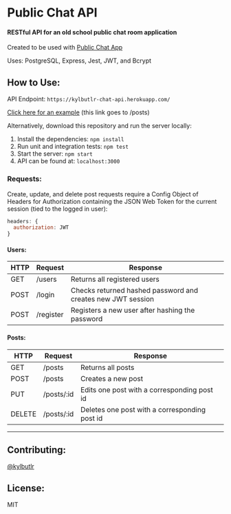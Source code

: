 # Public Chat API

#### RESTful API for an old school public chat room application

Created to be used with [Public Chat App](https://github.com/kylbutlr/public-chat-app)

Uses: PostgreSQL, Express, Jest, JWT, and Bcrypt

## How to Use:

API Endpoint: ```https://kylbutlr-chat-api.herokuapp.com/```

[Click here for an example](https://kylbutlr-chat-api.herokuapp.com/posts) (this link goes to /posts)

Alternatively, download this repository and run the server locally:

1. Install the dependencies: ```npm install```
2. Run unit and integration tests: ```npm test```
3. Start the server: ```npm start``` 
4. API can be found at: ```localhost:3000```

### Requests:

Create, update, and delete post requests require a Config Object of Headers for Authorization containing the JSON Web Token for the current session (tied to the logged in user):

```js
headers: {
  authorization: JWT
}
```

#### Users:

| HTTP | Request   | Response                                                    |
| ---- | --------- | ----------------------------------------------------------- |
| GET  | /users    | Returns all registered users                                |
| POST | /login    | Checks returned hashed password and creates new JWT session |
| POST | /register | Registers a new user after hashing the password             |

#### Posts:

| HTTP   | Request    | Response                                      |
| ------ | ---------- | --------------------------------------------- |
| GET    | /posts     | Returns all posts                             |
| POST   | /posts     | Creates a new post                            |
| PUT    | /posts/:id | Edits one post with a corresponding post id   |
| DELETE | /posts/:id | Deletes one post with a corresponding post id |

***

## Contributing:

[@kylbutlr](https://github.com/kylbutlr)

## License:

MIT
